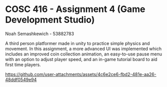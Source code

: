 # COSC 416 - Assignment 4 (Game Development Studio)

Noah Semashkewich - 53882783

A third person platformer made in unity to practice simple physics and movement. In this assignment, a more advanced UI was implemented which includes an improved coin collection animation, an easy-to-use pause menu with an option to adjust player speed, and an in-game tutorial board to aid first time players.

https://github.com/user-attachments/assets/4c6e2ce6-fbd2-481e-aa26-48ddf0549e94

